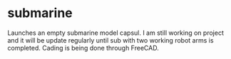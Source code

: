 # submarine
Launches an empty submarine model capsul. I am still working on project and it will be update regularly until sub with two working robot arms is completed. Cading is being done through FreeCAD. 
